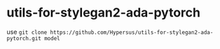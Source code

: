 # utils-for-stylegan2-ada-pytorch
use `git clone https://github.com/Hypersus/utils-for-stylegan2-ada-pytorch.git model`
